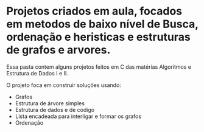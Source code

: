 # Projetos criados em aula, focados em metodos de baixo nível de Busca, ordenação e heristicas e estruturas de grafos e arvores.
Essa pasta contem alguns projetos feitos em C das matérias Algoritmos e Estrutura de Dados I e II.

O projeto foca em construir soluções usando:
- Grafos
- Estrutura de árvore simples
- Estrutura de dados e de código
- Lista encadeada para interligar e formar os grafos
- Ordenação
